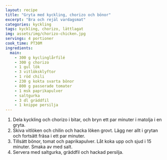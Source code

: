 ```yaml
---
layout: recipe
title: "Gryta med kyckling, chorizo och bönor"
excerpt: "Bra och rejäl vardagsmat"
categories: kyckling
tags: kyckling, chorizo, lättlagat
img: assets/img/chorizo-chicken.jpg
servings: 4 portioner
cook_time: PT30M
ingredients:
  main:
    - 300 g kyclinglårfilé
    - 300 g chorizo
    - 1 gul lök
    - 3 vitlöksklyftor
    - 1 röd chili
    - 230 g kokta svarta bönor
    - 800 g passerade tomater
    - 1 msk paprikapulver
    - saltgurka
    - 3 dl gräddfil
    - 1 knippe persilja
---
```


1. Dela kyckling och chorizo i bitar, och bryn ett par minuter i matolja i en
   gryta.
2. Skiva vitlöken och chilin och hacka löken grovt. Lägg ner allt i grytan och
   fortsätt fräsa i ett par minuter.
3. Tillsätt bönor, tomat och paprikapulver. Låt koka upp och sjud i 15 minuter.
   Smaka av med salt.
4. Servera med saltgurka, gräddfil och hackad persilja.

